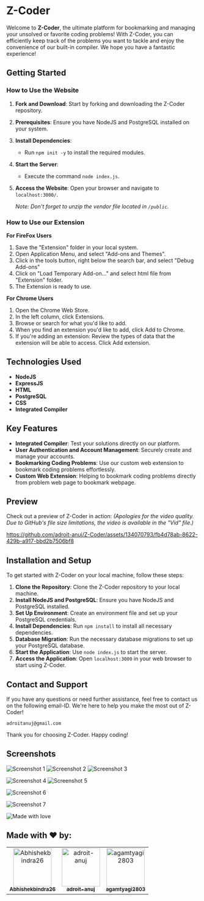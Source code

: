 # Z-Coder

Welcome to **Z-Coder**, the ultimate platform for bookmarking and managing your unsolved or favorite coding problems! With Z-Coder, you can efficiently keep track of the problems you want to tackle and enjoy the convenience of our built-in compiler. We hope you have a fantastic experience!

## Getting Started

### How to Use the Website

1. **Fork and Download**: Start by forking and downloading the Z-Coder repository.
2. **Prerequisites**: Ensure you have NodeJS and PostgreSQL installed on your system.
3. **Install Dependencies**:
    - Run `npm init -y` to install the required modules.
4. **Start the Server**:
    - Execute the command `node index.js`.
5. **Access the Website**: Open your browser and navigate to `localhost:3000/`.

    *Note: Don't forget to unzip the vendor file located in `/public`.*




### How to Use our Extension

**For FireFox Users**
1. Save the "Extension" folder in your local system.
2. Open Application Menu, and select "Add-ons and Themes".
3. Click in the tools button, right below the search bar, and select "Debug Add-ons"
4. Click on "Load Temporary Add-on..." and select html file from "Extension" folder.
5. The Extension is ready to use.

**For Chrome Users**
1. Open the Chrome Web Store.
2. In the left column, click Extensions.
3. Browse or search for what you'd like to add.
4. When you find an extension you'd like to add, click Add to Chrome.
5. If you're adding an extension: Review the types of data that the extension will be able to access. Click Add extension.


## Technologies Used

- **NodeJS**
- **ExpressJS**
- **HTML**
- **PostgreSQL**
- **CSS**
- **Integrated Compiler**

## Key Features

- **Integrated Compiler**: Test your solutions directly on our platform.
- **User Authentication and Account Management**: Securely create and manage your accounts.
- **Bookmarking Coding Problems**: Use our custom web extension to bookmark coding problems effortlessly.
- **Custom Web Extension**: Helping to bookmark coding problems directly from problem web page to bookmark webpage.
## Preview

Check out a preview of Z-Coder in action:
*(Apologies for the video quality. Due to GitHub's file size limitations, the video is available in the "Vid" file.)*


https://github.com/adroit-anuj/Z-Coder/assets/134070793/fb4d78ab-8622-429b-a917-bbd2b7506bf8



## Installation and Setup

To get started with Z-Coder on your local machine, follow these steps:

1. **Clone the Repository**: Clone the Z-Coder repository to your local machine.
2. **Install NodeJS and PostgreSQL**: Ensure you have NodeJS and PostgreSQL installed.
3. **Set Up Environment**: Create an environment file and set up your PostgreSQL credentials.
4. **Install Dependencies**: Run `npm install` to install all necessary dependencies.
5. **Database Migration**: Run the necessary database migrations to set up your PostgreSQL database.
6. **Start the Application**: Use `node index.js` to start the server.
7. **Access the Application**: Open `localhost:3000` in your web browser to start using Z-Coder.

## Contact and Support

If you have any questions or need further assistance, feel free to contact us on the following email-ID. We're here to help you make the most out of Z-Coder!

`adroitanuj@gmail.com`

Thank you for choosing Z-Coder. Happy coding!

## Screenshots

![Screenshot 1](https://github.com/adroit-anuj/Z-Coder/assets/134070793/6c17413e-819f-4515-aed2-80a5c5317ffd)
![Screenshot 2](https://github.com/adroit-anuj/Z-Coder/assets/134070793/c6b2458d-7365-4546-8fe5-e2d5983104de)
![Screenshot 3](https://github.com/adroit-anuj/Z-Coder/assets/134070793/bf3d427f-3a5b-48b9-8c30-67b3ea7e69f4)

![Screenshot 4](https://github.com/adroit-anuj/Z-Coder/assets/134070793/5b977f7d-5ca7-4b6d-a9d3-3f6f8fa2c0a0)
![Screenshot 5](https://github.com/adroit-anuj/Z-Coder/assets/134070793/64396d68-db71-41f2-83a9-f6ee390b231d)

![Screenshot 6](https://github.com/adroit-anuj/Z-Coder/assets/134070793/ea049c12-e8c9-4c4f-a394-3dc5fdd6a82d)

![Screenshot 7](https://github.com/adroit-anuj/Z-Coder/assets/134070793/9267c915-cfda-4935-ae5e-4ee4c96f751c)

![Made with love](https://github.com/adroit-anuj/Z-Coder/assets/134070793/9d626106-5327-439b-b950-e007f2cd7b98)



## Made with ❤️ by:


<table>
  <tr>
    <td align="center">
      <a href="https://github.com/Abhishekbindra26">
        <img src="https://avatars.githubusercontent.com/Abhishekbindra26" width="100px;" alt="Abhishekbindra26"/>
        <br />
        <sub><b>Abhishekbindra26</b></sub>
      </a>
    </td>
    <td align="center">
      <a href="https://github.com/adroit-anuj">
        <img src="https://avatars.githubusercontent.com/adroit-anuj" width="100px;" alt="adroit-anuj"/>
        <br />
        <sub><b>adroit-anuj</b></sub>
      </a>
    </td>
    <td align="center">
      <a href="https://github.com/agamtyagi2803">
        <img src="https://avatars.githubusercontent.com/agamtyagi2803" width="100px;" alt="agamtyagi2803"/>
        <br />
        <sub><b>agamtyagi2803</b></sub>
      </a>
    </td>
  </tr>
</table>


